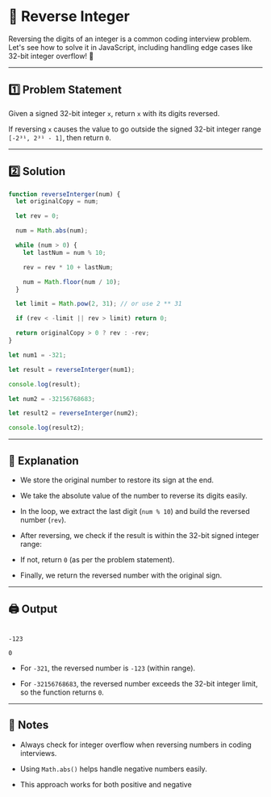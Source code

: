 # 🔄 Reverse Integer

Reversing the digits of an integer is a common coding interview problem. Let's see how to solve it in JavaScript, including handling edge cases like 32-bit integer overflow! 🚀

---

## 1️⃣ Problem Statement

Given a signed 32-bit integer `x`, return `x` with its digits reversed.

If reversing `x` causes the value to go outside the signed 32-bit integer range `[-2³¹, 2³¹ - 1]`, then return `0`.

---

## 2️⃣ Solution

```js
function reverseInterger(num) {
  let originalCopy = num;

  let rev = 0;

  num = Math.abs(num);

  while (num > 0) {
    let lastNum = num % 10;

    rev = rev * 10 + lastNum;

    num = Math.floor(num / 10);
  }

  let limit = Math.pow(2, 31); // or use 2 ** 31

  if (rev < -limit || rev > limit) return 0;

  return originalCopy > 0 ? rev : -rev;
}

let num1 = -321;

let result = reverseInterger(num1);

console.log(result);

let num2 = -32156768683;

let result2 = reverseInterger(num2);

console.log(result2);
```

---

## 🧠 Explanation

- We store the original number to restore its sign at the end.

- We take the absolute value of the number to reverse its digits easily.

- In the loop, we extract the last digit (`num % 10`) and build the reversed number (`rev`).

- After reversing, we check if the result is within the 32-bit signed integer range:

- If not, return `0` (as per the problem statement).

- Finally, we return the reversed number with the original sign.

---

## 🖨️ Output

```

-123

0

```

- For `-321`, the reversed number is `-123` (within range).

- For `-32156768683`, the reversed number exceeds the 32-bit integer limit, so the function returns `0`.

---

## 📝 Notes

- Always check for integer overflow when reversing numbers in coding interviews.

- Using `Math.abs()` helps handle negative numbers easily.

- This approach works for both positive and negative
